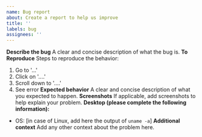 ```yaml
---
name: Bug report
about: Create a report to help us improve
title: ''
labels: bug
assignees: ''
---
```

**Describe the bug**
A clear and concise description of what the bug is.
**To Reproduce**
Steps to reproduce the behavior:
1. Go to '...'
2. Click on '....'
3. Scroll down to '....'
4. See error
**Expected behavior**
A clear and concise description of what you expected to happen.
**Screenshots**
If applicable, add screenshots to help explain your problem.
**Desktop (please complete the following information):**
 - OS: [in case of Linux, add here the output of `uname -a`]
**Additional context**
Add any other context about the problem here.
